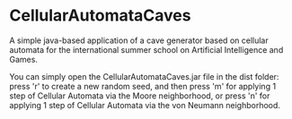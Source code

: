 # CellularAutomataCaves
A simple java-based application of a cave generator based on cellular automata for the international summer school on Artificial Intelligence and Games.

You can simply open the CellularAutomataCaves.jar file in the dist folder: press 'r' to create a new random seed, and then press 'm' for applying 1 step of Cellular Automata via the Moore neighborhood, or press 'n' for applying 1 step of Cellular Automata via the von Neumann neighborhood.
